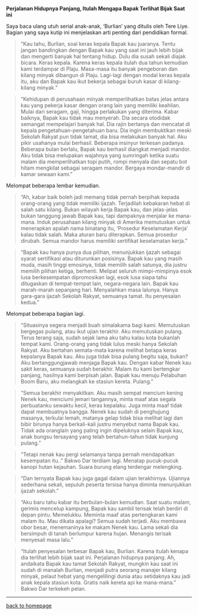 **Perjalanan Hidupnya Panjang, Itulah Mengapa Bapak Terlihat Bijak Saat ini**

Saya baca ulang utuh serial anak-anak, ‘Burlian’ yang ditulis oleh Tere Liye. Bagian yang saya kutip ini menjelaskan arti penting dari pendidikan formal.

>“Kau tahu, Burlian, soal keras kepala Bapak kau juaranya. Tentu jangan bandingkan dengan Bapak kau yang saat ini jauh lebih bijak dan mengerti banyak hal tentang hidup. Dulu dia susah sekali diajak bicara. Keras kepala. Karena keras kepala itulah dua tahun kemudian kami terdampar di Plaju. Masa-masa itu banyak pengeboran dan kilang minyak dibangun di Plaju. Lagi-lagi dengan modal keras kepala itu, aku dan Bapak kau ikut bekerja sebagai buruh kasar di kilang-kilang minyak.”

>“Kehidupan di perusahaan minyak memperlihatkan batas jelas antara kau yang pekerja kasar dengan orang lain yang memiliki keahlian. Mulai dari seragam, gaji, hingga perlakukan yang diterima. Kabar baiknya, Bapak kau tidak mau menyerah. Dia secara otodidak semangat mempelajari banyak hal. Dia rajin bertanya dan mencatat di kepala pengetahuan-pengetahuan baru. Dia ingin membuktikan meski Sekolah Rakyat pun tidak tamat, dia bisa melakukan banyak hal. Aku pikir usahanya mulai berhasil. Beberapa insinyur terkesan padanya. Beberapa bulan berlalu, Bapak kau berhasil diangkat menjadi mandor. Aku tidak bisa melupakan wajahnya yang sumringah ketika suatu malam dia memperlihatkan topi putih, rompi menyala dan sepatu bot hitam mengkilat sebagai seragam mandor. Bergaya mondar-mandir di kamar sewaan kami.”

Melompat beberapa lembar kemudian.

>“Ah, kabar baik boleh jadi memang tidak pernah berpihak kepada orang-orang yang tidak memiliki ijazah. Terjadilah kebakaran hebat di salah satu kilang. Bukan wilayah kerja Bapak kau, dan jelas-jelas bukan tanggung jawab Bapak kau, tapi dampaknya menjalar ke mana-mana. Induk perusahaan kilang minyak di Amerika memutuskan untuk menerapkan apalah nama binatang itu, ‘Prosedur Keselamatan Kerja’ kalau tidak salah. Maka aturan baru diterapkan. Semua prosedur dirubah. Semua mandor harus memiliki sertifikat keselamatan kerja.”

>“Bapak kau hanya punya dua pilihan, menunjukkan ijazah sebagai syarat sertifikasi atau diturunkan posisinya. Bapak kau yang masih muda, masih tinggi emosinya, tidak memilih salah satunya, dia justru memilih pilihan ketiga, berhenti. Melipat seluruh mimpi-mimpinya esok lusa berkesempatan dipromosikan lagi, esok lusa siapa tahu ditugaskan di tempat-tempat lain, negara-negara lain. Bapak kau marah-marah sepanjang hari. Menyalahkan masa lalunya. Hanya gara-gara ijazah Sekolah Rakyat, semuanya tamat. Itu penyesalan kedua.”

Melompat beberapa bagian lagi.

>“Situasinya segera menjadi buah simalakama bagi kami. Memutuskan bergegas pulang, atau ikut ujian terakhir. Aku memutuskan pulang. Terus terang saja, sudah sejak lama aku tahu kalau kota bukanlah tempat kami. Orang-orang yang tidak lulus meski hanya Sekolah Rakyat. Aku bertahan semata-mata karena melihat betapa keras kepalanya Bapak kau. Aku juga tidak bisa pulang begitu saja, bukan? Aku bertanggungjawab menjaga Bapak kau. Dengan kabar Nenek kau sakit keras, semuanya sudah berakhir. Malam itu kami bertengkar panjang, hasilnya kami berpisah jalan. Bapak kau menuju Pelabuhan Boom Baru, aku melangkah ke stasiun kereta. Pulang.”

>“Semua berakhir menyakitkan. Aku masih sempat mencium kening Nenek kau, menciumi jemari tangannya, minta maaf atas segala perbuatanku sewaktu kecil, keras kepalaku. Juga minta maaf tidak dapat membuatnya bangga. Nenek kau sudah di penghujung masanya, terkulai lemah, matanya gelap tidak bisa melihat lagi dan bibir birunya hanya berkali-kali justru menyebut nama Bapak kau. Tidak ada oranglain yang paling ingin dipeluknya selain Bapak kau, anak bungsu tersayang yang telah bertahun-tahun tidak kunjung pulang.”

>“Tetapi nenak kau pergi selamanya tanpa pernah mendapatkan kesempatan itu..” Bakwo Dar terdiam lagi. Menatap pucuk-pucuk kanopi hutan kejauhan. Suara burung elang terdengar melengking.

>“Dan ternyata Bapak kau juga gagal dalam ujian terakhirnya. Ujiannya sederhana sekali, sepuluh peserta tersisa hanya diminta menunjukkan ijazah sekolah.”

>“Aku baru tahu kabar itu berbulan-bulan kemudian. Saat suatu malam, gerimis mencelup kampung, Bapak kau sambil terisak telah berdiri di depan pintu. Memelukku. Meminta maaf atas pertengkaran kami malam itu. Mau dikata apalagi? Semua sudah terjadi. Aku membawa obor besar, menemaninya ke makam Nenek kau. Lama sekali dia bersimpuh di tanah berlumpur karena hujan. Menangis terisak menyesali masa lalu.”

>“Itulah penyesalan terbesar Bapak kau, Burlian. Karena itulah kenapa dia terlihat lebih bijak saat ini. Perjalanan hidupnya panjang. Ah, andaikata Bapak kau tamat Sekolah Rakyat, mungkin kau saat ini sudah di manalah Burlian, menjadi putra seorang manajer kilang minyak, pelaut hebat yang mengelilingi dunia atau setidaknya kau jadi anak kepala stasiun kota. Gratis naik kereta api ke mana-mana.” Bakwo Dar terkekeh pelan.

___

[back to homepage](https://arsarsars.github.io)
